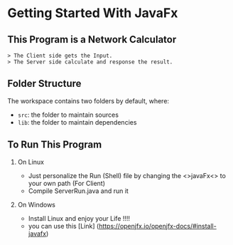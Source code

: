# Getting Started With JavaFx 

## This Program is a Network Calculator 

    > The Client side gets the Input.
    > The Server side calculate and response the result.
    

## Folder Structure

The workspace contains two folders by default, where:

- `src`: the folder to maintain sources
- `lib`: the folder to maintain dependencies

## To Run This Program 
1. On Linux
    * Just personalize the Run (Shell)  file by changing the <>javaFx<> to your own path (For Client)
    * Compile ServerRun.java and run it 

2. On Windows 
    * Install Linux and enjoy your Life !!!!
    * you can use this [Link]  (https://openjfx.io/openjfx-docs/#install-javafx)